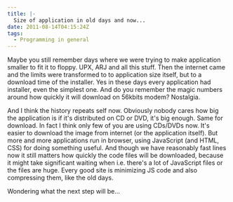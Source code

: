```yaml
---
title: |-
  Size of application in old days and now...
date: 2011-08-14T04:15:24Z
tags:
  - Programming in general
---
```

Maybe you still remember days where we were trying to make application smaller to fit it to floppy. UPX, ARJ and all this stuff. Then the internet came and the limits were transformed to to application size itself, but to a download time of the installer. Yes in these days every application had installer, even the simplest one. And do you remember the magic numbers around how quickly it will download on 56kbits modem? Nostalgia.

And I think the history repeats self now. Obviously nobody cares how big the application is if it's distributed on CD or DVD, it's big enough. Same for download. In fact I think only few of you are using CDs/DVDs now. It's easier to download the image from internet (or the application itself). But more and more applications run in browser, using JavaScript (and HTML, CSS) for doing something useful. And though we have reasonably fast lines now it still matters how quickly the code files will be downloaded, because it might take significant waiting when i.e. there's a lot of JavaScript files or the files are huge. Every good site is minimizing JS code and also compressing them, like the old days.

Wondering what the next step will be...
